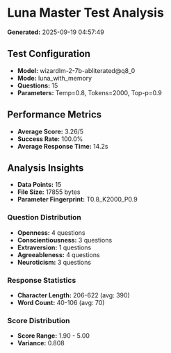 # Luna Master Test Analysis

**Generated:** 2025-09-19 04:57:49

## Test Configuration
- **Model:** wizardlm-2-7b-abliterated@q8_0
- **Mode:** luna_with_memory
- **Questions:** 15
- **Parameters:** Temp=0.8, Tokens=2000, Top-p=0.9

## Performance Metrics
- **Average Score:** 3.26/5
- **Success Rate:** 100.0%
- **Average Response Time:** 14.2s

## Analysis Insights
- **Data Points:** 15
- **File Size:** 17855 bytes
- **Parameter Fingerprint:** T0.8_K2000_P0.9

### Question Distribution
- **Openness:** 4 questions
- **Conscientiousness:** 3 questions
- **Extraversion:** 1 questions
- **Agreeableness:** 4 questions
- **Neuroticism:** 3 questions

### Response Statistics
- **Character Length:** 206-622 (avg: 390)
- **Word Count:** 40-106 (avg: 70)

### Score Distribution
- **Score Range:** 1.90 - 5.00
- **Variance:** 0.808

